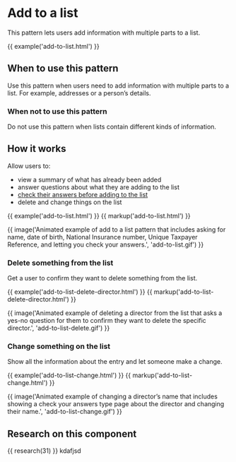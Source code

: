 # Add to a list

This pattern lets users add information with multiple parts to a list.

{{ example('add-to-list.html') }}

## When to use this pattern

Use this pattern when users need to add information with multiple parts to a list. For example, addresses or a person’s details.

### ​​​​When not to use this pattern

Do not use this pattern when lists contain different kinds of information.

## How it works

Allow users to:

- view a summary of what has already been added
- answer questions about what they are adding to the list
- [check their answers before adding to the list](https://www.gov.uk/service-manual/design/check-your-answers-pages)
- delete and change things on the list

{{ example('add-to-list.html') }}
{{ markup('add-to-list.html') }}

{{ image('Animated example of add to a list pattern that includes asking for name, date of birth, National Insurance number, Unique Taxpayer Reference, and letting you check your answers.', 'add-to-list.gif') }}

### Delete something from the list

Get a user to confirm they want to delete something from the list.

{{ example('add-to-list-delete-director.html') }}
{{ markup('add-to-list-delete-director.html') }}

{{ image('Animated example of deleting a director from the list that asks a yes-no question for them to confirm they want to delete the specific director.', 'add-to-list-delete.gif') }}

### Change something on the list

Show all the information about the entry and let someone make a change.

{{ example('add-to-list-change.html') }}
{{ markup('add-to-list-change.html') }}

{{ image('Animated example of changing a director’s name that includes showing a check your answers type page about the director and changing their name.', 'add-to-list-change.gif') }}

## Research on this component

{{ research(31) }}  kdafjsd